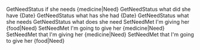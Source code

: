 GetNeedStatus if she needs {medicine|Need}
GetNeedStatus what did she have {Date}
GetNeedStatus what has she had {Date}
GetNeedStatus what she needs
GetNeedStatus what does she need
SetNeedMet I'm giving her {food|Need}
SetNeedMet I'm going to give her {medicine|Need}
SetNeedMet that I'm giving her {medicine|Need}
SetNeedMet that I'm going to give her {food|Need}
